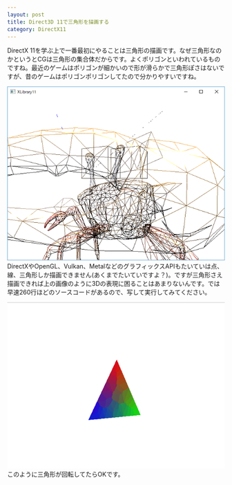 ```yaml
---
layout: post
title: Direct3D 11で三角形を描画する
category: DirectX11
---
```

DirectX 11を学ぶ上で一番最初にやることは三角形の描画です。なぜ三角形なのかというとCGは三角形の集合体だからです。よくポリゴンといわれているものですね。最近のゲームはポリゴンが細かいので形が滑らかで三角形ぽさはないですが、昔のゲームはポリゴンポリゴンしてたので分かりやすいですね。

![](/assets/2018-05-23-001.png)
DirectXやOpenGL、Vulkan、MetalなどのグラフィックスAPIもたいていは点、線、三角形しか描画できません(あくまでたいていですよ？)。ですが三角形さえ描画できれば上の画像のように3Dの表現に困ることはあまりないんです。では早速260行ほどのソースコードがあるので、写して実行してみてください。

<script src="https://gist-it.appspot.com/github/itukikikuti/DirectX11Sample/blob/master/01DrawTriangle/Source.cpp"></script>

![](/assets/2018-08-08/001.gif)
このように三角形が回転してたらOKです。
